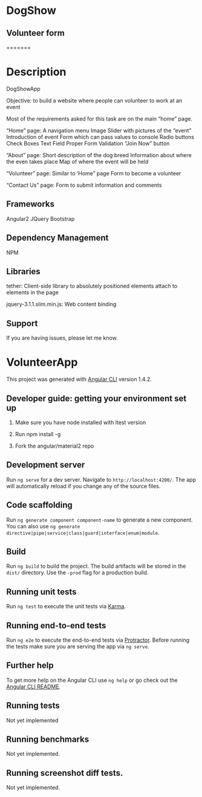 
# DogShow
## Volunteer form
=======
# Description 
DogShowApp

Objective: to build a website where people can volunteer to work at an event

Most of the requirements asked for this task are on the main “home” page.

“Home” page:
    A navigation menu
    Image Slider with pictures of the “event”
    Introduction of event
    Form which can pass values to console
    Radio buttons
    Check Boxes
    Text Field
    Proper Form Validation
    “Join Now” button

“About” page:
    Short description of the dog breed
    Information about where the even takes place
    Map of where the event will be held 

“Volunteer” page:
    Similar to ‘Home” page
    Form to become a volunteer

“Contact Us” page:
    Form to submit information and comments

## Frameworks

Angular2
JQuery
Bootstrap

## Dependency Management

NPM

## Libraries
tether:
Client-side library to absolutely positioned elements attach to elements in the page

jquery-3.1.1.slim.min.js:
Web content binding

Support
-------

If you are having issues, please let me know.



# VolunteerApp

This project was generated with [Angular CLI](https://github.com/angular/angular-cli) version 1.4.2.

## Developer guide: getting your environment set up

1. Make sure you have node installed with ltest version

2. Run npm install -g

3. Fork the angular/material2 repo


## Development server

Run `ng serve` for a dev server. Navigate to `http://localhost:4200/`. The app will automatically reload if you change any of the source files.

## Code scaffolding

Run `ng generate component component-name` to generate a new component. You can also use `ng generate directive|pipe|service|class|guard|interface|enum|module`.

## Build

Run `ng build` to build the project. The build artifacts will be stored in the `dist/` directory. Use the `-prod` flag for a production build.

## Running unit tests

Run `ng test` to execute the unit tests via [Karma](https://karma-runner.github.io).

## Running end-to-end tests

Run `ng e2e` to execute the end-to-end tests via [Protractor](http://www.protractortest.org/).
Before running the tests make sure you are serving the app via `ng serve`.

## Further help

To get more help on the Angular CLI use `ng help` or go check out the [Angular CLI README](https://github.com/angular/angular-cli/blob/master/README.md).

## Running tests

Not yet implemented

## Running benchmarks

Not yet implemented.

## Running screenshot diff tests.

Not yet implemented.
